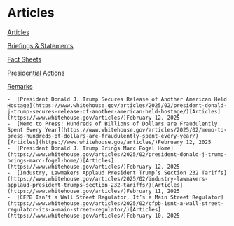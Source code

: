 # 					Articles				

[Articles](/articles/)

[Briefings &amp; Statements](/briefings-statements/)

[Fact Sheets](/fact-sheets/)

[Presidential Actions](/presidential-actions/)

[Remarks](/remarks/)

    -  [President Donald J. Trump Secures Release of Another American Held Hostage](https://www.whitehouse.gov/articles/2025/02/president-donald-j-trump-secures-release-of-another-american-held-hostage/)[Articles](https://www.whitehouse.gov/articles/)February 12, 2025 
    -  [Memo to Press: Hundreds of Billions of Dollars are Fraudulently Spent Every Year](https://www.whitehouse.gov/articles/2025/02/memo-to-press-hundreds-of-dollars-are-fraudulently-spent-every-year/)[Articles](https://www.whitehouse.gov/articles/)February 12, 2025 
    -  [President Donald J. Trump Brings Marc Fogel Home](https://www.whitehouse.gov/articles/2025/02/president-donald-j-trump-brings-marc-fogel-home/)[Articles](https://www.whitehouse.gov/articles/)February 12, 2025 
    -  [Industry, Lawmakers Applaud President Trump’s Section 232 Tariffs](https://www.whitehouse.gov/articles/2025/02/industry-lawmakers-applaud-president-trumps-section-232-tariffs/)[Articles](https://www.whitehouse.gov/articles/)February 11, 2025 
    -  [CFPB Isn’t a Wall Street Regulator, It’s a Main Street Regulator](https://www.whitehouse.gov/articles/2025/02/cfpb-isnt-a-wall-street-regulator-its-a-main-street-regulator/)[Articles](https://www.whitehouse.gov/articles/)February 10, 2025

